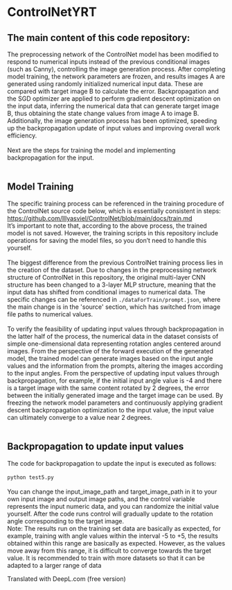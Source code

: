 # ControlNetYRT
The main content of this code repository:
---
The preprocessing network of the ControlNet model has been modified to respond to numerical inputs instead of the previous conditional images (such as Canny), controlling the image generation process. After completing model training, the network parameters are frozen, and results images A are generated using randomly initialized numerical input data. These are compared with target image B to calculate the error. Backpropagation and the SGD optimizer are applied to perform gradient descent optimization on the input data, inferring the numerical data that can generate target image B, thus obtaining the state change values from image A to image B. Additionally, the image generation process has been optimized, speeding up the backpropagation update of input values and improving overall work efficiency.<br>
<br>
Next are the steps for training the model and implementing backpropagation for the input.<br>
<br>
## Model Training
The specific training process can be referenced in the training procedure of the ControlNet source code below, which is essentially consistent in steps:<br>
https://github.com/lllyasviel/ControlNet/blob/main/docs/train.md<br>
It’s important to note that, according to the above process, the trained model is not saved. However, the training scripts in this repository include operations for saving the model files, so you don’t need to handle this yourself.<br>
<br>
The biggest difference from the previous ControlNet training process lies in the creation of the dataset. Due to changes in the preprocessing network structure of ControlNet in this repository, the original multi-layer CNN structure has been changed to a 3-layer MLP structure, meaning that the input data has shifted from conditional images to numerical data. The specific changes can be referenced in `./dataForTrain/prompt.json`, where the main change is in the 'source' section, which has switched from image file paths to numerical values.<br>
<br>
To verify the feasibility of updating input values through backpropagation in the latter half of the process, the numerical data in the dataset consists of simple one-dimensional data representing rotation angles centered around images. From the perspective of the forward execution of the generated model, the trained model can generate images based on the input angle values and the information from the prompts, altering the images according to the input angles. From the perspective of updating input values through backpropagation, for example, if the initial input angle value is -4 and there is a target image with the same content rotated by 2 degrees, the error between the initially generated image and the target image can be used. By freezing the network model parameters and continuously applying gradient descent backpropagation optimization to the input value, the input value can ultimately converge to a value near 2 degrees.<br>
<br>
## Backpropagation to update input values
The code for backpropagation to update the input is executed as follows:<br>
<br>
`python test5.py`<br>
<br>
You can change the input_image_path and target_image_path in it to your own input image and output image paths, and the control variable represents the input numeric data, and you can randomize the initial value yourself. After the code runs control will gradually update to the rotation angle corresponding to the target image.<br>
Note: The results run on the training set data are basically as expected, for example, training with angle values within the interval -5 to +5, the results obtained within this range are basically as expected. However, as the values move away from this range, it is difficult to converge towards the target value. It is recommended to train with more datasets so that it can be adapted to a larger range of data

Translated with DeepL.com (free version)

